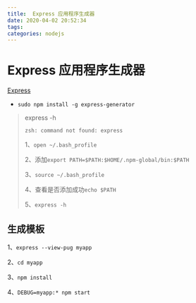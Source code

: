 ```yaml
---
title:  Express 应用程序生成器
date: 2020-04-02 20:52:34
tags:
categories: nodejs
---
```


# Express 应用程序生成器

[Express](https://www.expressjs.com.cn/starter/generator.html)

- `sudo npm install -g express-generator`



> express -h 
>
> `zsh: command not found: express`
>
> 1、`open ~/.bash_profile `
>
> 2、添加`export PATH=$PATH:$HOME/.npm-global/bin:$PATH` 
>
> 3、`source ~/.bash_profile `
>
> 4、查看是否添加成功`echo $PATH`
>
> 5、`express -h`



## 生成模板

1、`express --view-pug myapp`

2、`cd myapp`

3、`npm install`

4、`DEBUG=myapp:* npm start`


